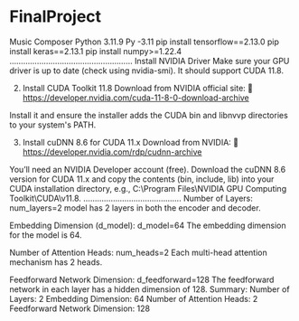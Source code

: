 # FinalProject
Music Composer
Python 3.11.9
Py -3.11
pip install tensorflow==2.13.0
pip install keras==2.13.1
pip install numpy>=1.22.4
………………………………………………
Install NVIDIA Driver
Make sure your GPU driver is up to date (check using nvidia-smi). It should support CUDA 11.8.

2. Install CUDA Toolkit 11.8
Download from NVIDIA official site:
🔗 https://developer.nvidia.com/cuda-11-8-0-download-archive

Install it and ensure the installer adds the CUDA bin and libnvvp directories to your system's PATH.

3. Install cuDNN 8.6 for CUDA 11.x
Download from NVIDIA:
🔗 https://developer.nvidia.com/rdp/cudnn-archive

You’ll need an NVIDIA Developer account (free). Download the cuDNN 8.6 version for CUDA 11.x and copy the contents (bin, include, lib) into your CUDA installation directory, e.g., C:\Program Files\NVIDIA GPU Computing Toolkit\CUDA\v11.8\.
…………………………………….
Number of Layers:
num_layers=2
model has 2 layers in both the encoder and decoder.

Embedding Dimension (d_model):
d_model=64
The embedding dimension for the model is 64.

Number of Attention Heads:
num_heads=2
Each multi-head attention mechanism has 2 heads.

Feedforward Network Dimension:
d_feedforward=128
The feedforward network in each layer has a hidden dimension of 128.
Summary:
Number of Layers: 2
Embedding Dimension: 64
Number of Attention Heads: 2
Feedforward Network Dimension: 128

